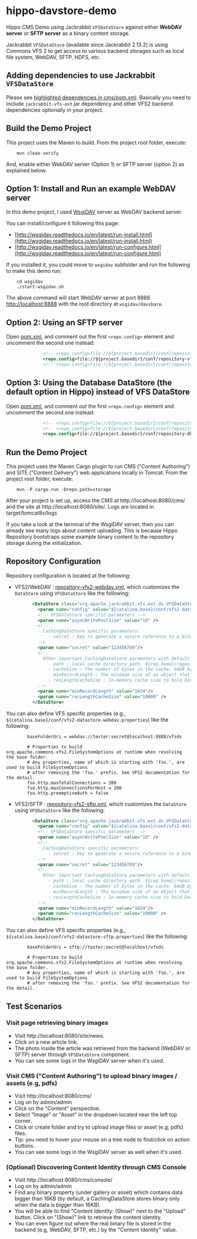 # hippo-davstore-demo

Hippo CMS Demo using Jackrabbit ```VFSDataStore``` against either **WebDAV server** or **SFTP server** as a binary content storage.

Jackrabbit ```VFSDataStore``` (available since Jackrabbit 2.13.2) is using Commons VFS 2 to get access to various backend storages such as local file system, WebDAV, SFTP, HDFS, etc.

## Adding dependencies to use Jackrabbit ```VFSDataStore```

Please see [highlighted dependencies in cms/pom.xml](cms/pom.xml#L16-L37). Basically you need to include ```jackrabbit-vfs-ext``` jar dependency and other VFS2 backend dependencies optionally in your project.

## Build the Demo Project

This project uses the Maven to build.
From the project root folder, execute:

        mvn clean verify

And, enable either WebDAV server (Option 1) or SFTP server (option 2) as explained below.

## Option 1: Install and Run an example WebDAV server

In this demo project, I used [WsgiDAV](https://github.com/mar10/wsgidav) server as WebDAV backend server.

You can install/configure it following this page:
- [http://wsgidav.readthedocs.io/en/latest/run-install.html](http://wsgidav.readthedocs.io/en/latest/run-install.html)
- [http://wsgidav.readthedocs.io/en/latest/run-configure.html](http://wsgidav.readthedocs.io/en/latest/run-configure.html)

If you installed it, you could move to ```wsgidav``` subfolder and run the following to make this demo run:

        cd wsgidav
        ./start-wsgidav.sh

The above command will start WebDAV server at port 8888 [http://localhost:8888](http://localhost:8888)
with the root directory at ```wsgidav/davshare```.

## Option 2: Using an SFTP server

Open [pom.xml](pom.xml), and comment out the first ```<repo.config>``` element and uncomment the second one instead:

```xml
              <!-- <repo.config>file://${project.basedir}/conf/repository-vfs2-webdav.xml</repo.config> -->
              <repo.config>file://${project.basedir}/conf/repository-vfs2-sftp.xml</repo.config>
              <!-- <repo.config>file://${project.basedir}/conf/repository-db.xml</repo.config> -->
```

## Option 3: Using the Database DataStore (the default option in Hippo) instead of VFS DataStore

Open [pom.xml](pom.xml), and comment out the first ```<repo.config>``` element and uncomment the second one instead:

```xml
              <!-- <repo.config>file://${project.basedir}/conf/repository-vfs2-webdav.xml</repo.config> -->
              <!-- <repo.config>file://${project.basedir}/conf/repository-vfs2-sftp.xml</repo.config> -->
              <repo.config>file://${project.basedir}/conf/repository-db.xml</repo.config>
```

## Run the Demo Project

This project uses the Maven Cargo plugin to run CMS ("Content Authoring") and SITE ("Content Delivery") web applications locally in Tomcat.
From the project root folder, execute:

        mvn -P cargo.run -Drepo.path=storage

After your project is set up, access the CMS at http://localhost:8080/cms/ and the site at http://localhost:8080/site/.
Logs are located in target/tomcat8x/logs

If you take a look at the terminal of the WsgiDAV server, then you can already see many logs about content uploading. This is because Hippo Repository bootstraps some example binary content to the repository storage during the initialization.

## Repository Configuration

Repository configuration is located at the following:

- VFS2/WebDAV : [repository-vfs2-webdav.xml](conf/repository-vfs2-webdav.xml), which customizes the ```DataStore``` using ```VFSDataStore``` like the following:

```xml
          <DataStore class="org.apache.jackrabbit.vfs.ext.ds.VFSDataStore">
            <param name="config" value="${catalina.base}/conf/vfs2-datastore-webdav.properties" />
            <!-- VFSDataStore specific parameters -->
            <param name="asyncWritePoolSize" value="10" />
            <!--
              CachingDataStore specific parameters:
                - secret : key to generate a secure reference to a binary.
            -->
            <param name="secret" value="123456789"/>
            <!--
              Other important CachingDataStore parameters with default values, just for information:
                - path : local cache directory path. ${rep.home}/repository/datastore by default.
                - cacheSize : The number of bytes in the cache. 64GB by default.
                - minRecordLength : The minimum size of an object that should be stored in this data store. 16KB by default.
                - recLengthCacheSize : In-memory cache size to hold DataRecord#getLength() against DataIdentifier. One item for 140 bytes approximately.
            -->
            <param name="minRecordLength" value="1024"/>
            <param name="recLengthCacheSize" value="10000" />
          </DataStore>
```

You can also define VFS specific properties (e.g., ```${catalina.base}/conf/vfs2-datastore-webdav.properties```) like the following:

```
        baseFolderUri = webdav://tester:secret@localhost:8888/vfsds
        
        # Properties to build org.apache.commons.vfs2.FileSystemOptions at runtime when resolving the base folder.
        # Any properties, name of which is starting with 'fso.', are used to build FileSystemOptions
        # after removing the 'fso.' prefix. See VFS2 documentation for the detail.
        fso.http.maxTotalConnections = 200
        fso.http.maxConnectionsPerHost = 200
        fso.http.preemptiveAuth = false
```

- VFS2/SFTP : [repository-vfs2-sftp.xml](conf/repository-vfs2-sftp.xml), which customizes the ```DataStore``` using ```VFSDataStore``` like the following:

```xml
          <DataStore class="org.apache.jackrabbit.vfs.ext.ds.VFSDataStore">
            <param name="config" value="${catalina.base}/conf/vfs2-datastore-sftp.properties" />
            <!-- VFSDataStore specific parameters -->
            <param name="asyncWritePoolSize" value="10" />
            <!--
              CachingDataStore specific parameters:
                - secret : key to generate a secure reference to a binary.
            -->
            <param name="secret" value="123456789"/>
            <!--
              Other important CachingDataStore parameters with default values, just for information:
                - path : local cache directory path. ${rep.home}/repository/datastore by default.
                - cacheSize : The number of bytes in the cache. 64GB by default.
                - minRecordLength : The minimum size of an object that should be stored in this data store. 16KB by default.
                - recLengthCacheSize : In-memory cache size to hold DataRecord#getLength() against DataIdentifier. One item for 140 bytes approximately.
            -->
            <param name="minRecordLength" value="1024"/>
            <param name="recLengthCacheSize" value="10000" />
          </DataStore>
```

You can also define VFS specific properties (e.g., ```${catalina.base}/conf/vfs2-datastore-sftp.properties```) like the following:

```
        baseFolderUri = sftp://tester:secret@localhost/vfsds
        
        # Properties to build org.apache.commons.vfs2.FileSystemOptions at runtime when resolving the base folder.
        # Any properties, name of which is starting with 'fso.', are used to build FileSystemOptions
        # after removing the 'fso.' prefix. See VFS2 documentation for the detail.
```


## Test Scenarios

### Visit page retrieving binary images

- Visit http://localhost:8080/site/news.
- Click on a new article link.
- The photo inside the article was retrieved from the backend (WebDAV or SFTP) server through ```VFSDataStore``` component.
- You can see some logs in the WsgiDAV server when it's used.

### Visit CMS ("Content Authoring") to upload binary images / assets (e.g, pdfs)

- Visit http://localhost:8080/cms/
- Log on by admin/admin
- Click on the "Content" perspective.
- Select "Image" or "Asset" in the dropdown located near the left top corner.
- Click or create folder and try to upload image files or asset (e.g, pdfs) files.
- Tip: you need to hover your mouse on a tree node to find/click on action buttons.
- You can see some logs in the WsgiDAV server as well when it's used.

### (Optional) Discovering Content Identity through CMS Console

- Visit http://localhost:8080/cms/console/
- Log on by admin/admin
- Find any binary property (under gallery or asset) which contains data bigger than 16KB (by default, a CachingDataStore stores binary only when the data is bigger than 16KB).
- You will be able to find "Content Identity: (Show)" next to the "Upload" button. Click on "(Show)" link to retrieve the content identity.
- You can even figure out where the real binary file is stored in the backend (e.g, WebDAV, SFTP, etc.) by the "Content Identity" value.

